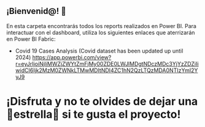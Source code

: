






## ¡Bienvenid@! 👋

En esta carpeta encontrarás todos los reports realizados en Power BI. Para interactuar con el dashboard, utiliza los siguientes enlaces que aterrizarán en Power BI Fabric:

- Covid 19 Cases Analysis (Covid dataset has been updated up until 2024) https://app.powerbi.com/view?r=eyJrIjoiNjliMWZjZWYtZmFjMy00ZDE0LWJlMDgtNDczMDc3YjYzZDZiIiwidCI6Ijk2MzM0ZWNkLTMwMDItNDI4ZC1hN2QzLTQzMDA0NTIzYmI2YyJ9

# ¡Disfruta y no te olvides de dejar una 🌟estrella🌟 si te gusta el proyecto!

<!--
**RaquelLopez1/RaquelLopez1** is a ✨ _special_ ✨ repository because its `README.md` (this file) appears on your GitHub profile.

Here are some ideas to get you started:

- 🔭 I’m currently working on ...
- 🌱 I’m currently learning ...
- 👯 I’m looking to collaborate on ...
- 🤔 I’m looking for help with ...
- 💬 Ask me about ...
- 📫 How to reach me: ...
- 😄 Pronouns: ...
- ⚡ Fun fact: ...
